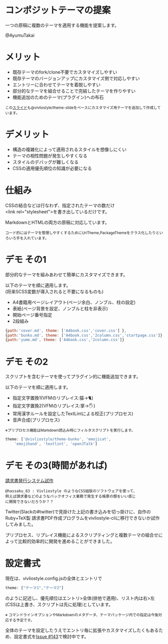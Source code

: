 # コンポジットテーマの提案

一つの原稿に複数のテーマを適用する機能を提案します。

@AyumuTakai

# メリット

* 既存テーマのfork/clone不要でカスタマイズしやすい
* 既存テーマのバージョンアップにカスタマイズ側で対応しやすい
* エントリーに合わせてテーマを着脱しやすい
* 部分的なテーマを組合せることで完結したテーマを作りやすい
* 機能追加のためのテーマ(プラグイン)への布石

<small>この[スライド](https://github.com/AyumuTakai/vs-meating-20210307-slide)も@vivliostyle/theme-slideをベースにカスタマイズ用テーマを追加して作成しています。</small>

# デメリット

* 構造の複雑化によって適用されるスタイルを想像しにくい
* テーマの相性問題が発生しやすくなる
* スタイルのデバッグが難しくなる
* CSSの適用優先順位の知識が必要になる

# 仕組み

CSSの結合などは行なわず、指定されたテーマの数だけ<br>&lt;link rel="stylesheet"&gt;を書き出しているだけです。

MarkdownとHTMLの両方の原稿に対応しています。

<small>コード的にはテーマを管理しやすくするためにUriTheme,PackageThemeをクラス化したりといろいろ手を入れています。</small>

# デモ その1

部分的なテーマを組みあわせて簡単にカスタマイズできます。

以下のテーマを順に適用します。<br>(将来SCSS変数が導入されると不要になるものも)

* A4書籍用ページレイアウト(ページ余白、ノンブル、柱の設定)
* 表紙(ページ背景を設定、ノンブルと柱を非表示)
* 開始ページ番号指定
* 2段組み

```javascript
{path:'cover.md', theme: ['A4book.css','cover.css'] },
{path:'bunko.md', theme: ['A4book.css','2column.css','startpage.css']},
{path:'yume.md', theme: ['A4book.css','2column.css']}
```

# デモ その2

スクリプトを含むテーマを使ってプラグイン的に機能追加できます。

以下のテーマを順に適用します。

* 指定文字置換1(VFMのリプレイス:猫→🐈)
* 指定文字置換2(VFMのリプレイス:掌→🖐)
* 常用漢字ルールを設定したTextLintによる校正(プリプロセス)
* 音声合成(プリプロセス)

<small>※プリプロセス機能はMarkdown読込み時にフィルタスクリプトを実行します。</small>

```javascript
theme: ['@vivliostyle/theme-bunko', 'emojicat',
    'emojihand', 'textlint', 'openJTalk']
```

# デモ その3(時間があれば)

[請求書発行システム試作](https://github.com/AyumuTakai/vivliostyle-invoice-sample)

```
@hassaku_63 : Vivliostyle のようなCSS組版のソフトウェアを使って、
例えば請求書などのようなバックオフィス業務で発生する帳票の類をいい感じ
に開発できないだろうか？？
```

Twitter(Slackの#twitter)で見掛けた上記の書き込みを切っ掛けに、自作のRuby+TeX製 請求書PDF作成プログラムをvivliostyle-cliに移行できないか試作してみました。

プリプロセス、リプレイス機能によるスクリプティングと複数テーマの組合せによって比較的効率的に開発を進めることができました。

# 設定書式

現在は、vivliostyle.config.jsの全体とエントリで
```javascript
theme: ["テーマ1","テーマ2"]
```
のように記述し、優先順位はエントリ>全体(排他で適用)、リスト内は右>左(CSSは上書き、スクリプトは先に処理)としています。

<small>※ コマンドラインオプションやMarkdownのメタデータ、テーマパッケージ内での指定は今後対応する予定です。</small>

全体のテーマを設定したうえでエントリ毎に拡張やカスタマイズしたくもあるため、設定書式を[Issue #143](https://github.com/vivliostyle/vivliostyle-cli/issues/143)で検討中です。
